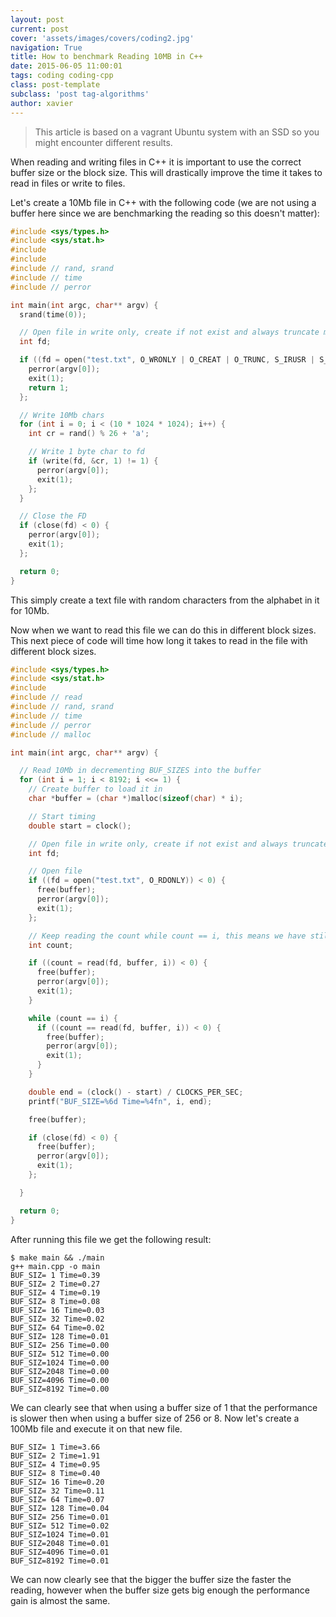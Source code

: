 ```yaml
---
layout: post
current: post
cover: 'assets/images/covers/coding2.jpg'
navigation: True
title: How to benchmark Reading 10MB in C++
date: 2015-06-05 11:00:01
tags: coding coding-cpp
class: post-template
subclass: 'post tag-algorithms'
author: xavier
---
```


> This article is based on a vagrant Ubuntu system with an SSD so you might encounter different results.

When reading and writing files in C++ it is important to use the correct buffer size or the block size. This will drastically improve the time it takes to read in files or write to files.

Let's create a 10Mb file in C++ with the following code (we are not using a buffer here since we are benchmarking the reading so this doesn't matter):

```c
#include <sys/types.h>
#include <sys/stat.h>
#include
#include
#include // rand, srand
#include // time
#include // perror

int main(int argc, char** argv) {
  srand(time(0));

  // Open file in write only, create if not exist and always truncate mode.
  int fd;

  if ((fd = open("test.txt", O_WRONLY | O_CREAT | O_TRUNC, S_IRUSR | S_IRGRP | S_IROTH)) < 0) {
    perror(argv[0]);
    exit(1);
    return 1;
  };

  // Write 10Mb chars
  for (int i = 0; i < (10 * 1024 * 1024); i++) {
    int cr = rand() % 26 + 'a';

    // Write 1 byte char to fd
    if (write(fd, &cr, 1) != 1) {
      perror(argv[0]);
      exit(1);
    };
  }

  // Close the FD
  if (close(fd) < 0) {
    perror(argv[0]);
    exit(1);
  };

  return 0;
}
```

This simply create a text file with random characters from the alphabet in it for 10Mb.

Now when we want to read this file we can do this in different block sizes. This next piece of code will time how long it takes to read in the file with different block sizes.

```c
#include <sys/types.h>
#include <sys/stat.h>
#include
#include // read
#include // rand, srand
#include // time
#include // perror
#include // malloc

int main(int argc, char** argv) {

  // Read 10Mb in decrementing BUF_SIZES into the buffer
  for (int i = 1; i < 8192; i <<= 1) {
    // Create buffer to load it in
    char *buffer = (char *)malloc(sizeof(char) * i);

    // Start timing
    double start = clock();

    // Open file in write only, create if not exist and always truncate mode.
    int fd;

    // Open file
    if ((fd = open("test.txt", O_RDONLY)) < 0) {
      free(buffer);
      perror(argv[0]);
      exit(1);
    };

    // Keep reading the count while count == i, this means we have still remaining bytes
    int count;

    if ((count = read(fd, buffer, i)) < 0) {
      free(buffer);
      perror(argv[0]);
      exit(1);
    }

    while (count == i) {
      if ((count == read(fd, buffer, i)) < 0) {
        free(buffer);
        perror(argv[0]);
        exit(1);
      }
    }

    double end = (clock() - start) / CLOCKS_PER_SEC;
    printf("BUF_SIZE=%6d Time=%4fn", i, end);

    free(buffer);

    if (close(fd) < 0) {
      free(buffer);
      perror(argv[0]);
      exit(1);
    };

  }

  return 0;
}
```

After running this file we get the following result:

```
$ make main && ./main
g++ main.cpp -o main
BUF_SIZ= 1 Time=0.39
BUF_SIZ= 2 Time=0.27
BUF_SIZ= 4 Time=0.19
BUF_SIZ= 8 Time=0.08
BUF_SIZ= 16 Time=0.03
BUF_SIZ= 32 Time=0.02
BUF_SIZ= 64 Time=0.02
BUF_SIZ= 128 Time=0.01
BUF_SIZ= 256 Time=0.00
BUF_SIZ= 512 Time=0.00
BUF_SIZ=1024 Time=0.00
BUF_SIZ=2048 Time=0.00
BUF_SIZ=4096 Time=0.00
BUF_SIZ=8192 Time=0.00
```

We can clearly see that when using a buffer size of 1 that the performance is slower then when using a buffer size of 256 or 8. Now let's create a 100Mb file and execute it on that new file.

```
BUF_SIZ= 1 Time=3.66
BUF_SIZ= 2 Time=1.91
BUF_SIZ= 4 Time=0.95
BUF_SIZ= 8 Time=0.40
BUF_SIZ= 16 Time=0.20
BUF_SIZ= 32 Time=0.11
BUF_SIZ= 64 Time=0.07
BUF_SIZ= 128 Time=0.04
BUF_SIZ= 256 Time=0.01
BUF_SIZ= 512 Time=0.02
BUF_SIZ=1024 Time=0.01
BUF_SIZ=2048 Time=0.01
BUF_SIZ=4096 Time=0.01
BUF_SIZ=8192 Time=0.01
```

We can now clearly see that the bigger the buffer size the faster the reading, however when the buffer size gets big enough the performance gain is almost the same.
